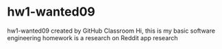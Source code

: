 # hw1-wanted09
hw1-wanted09 created by GitHub Classroom
Hi, this is my basic software engineering homework is a research on Reddit app research
